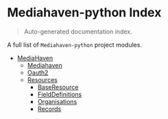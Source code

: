 # Mediahaven-python Index

> Auto-generated documentation index.

A full list of `Mediahaven-python` project modules.

- [MediaHaven](docs/mediahaven/index.md#mediahaven)
    - [Mediahaven](docs/mediahaven/mediahaven.md#mediahaven)
    - [Oauth2](docs/mediahaven/oauth2.md#oauth2)
    - [Resources](docs/mediahaven/resources/index.md#resources)
        - [BaseResource](docs/mediahaven/resources/base_resource.md#baseresource)
        - [FieldDefinitions](docs/mediahaven/resources/field_definitions.md#fielddefinitions)
        - [Organisations](docs/mediahaven/resources/organisations.md#organisations)
        - [Records](docs/mediahaven/resources/records.md#records)
